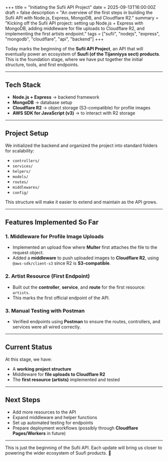 +++
title = "Initiating the Sufii API Project"
date = 2025-09-13T16:00:00Z
draft = false
description = "An overview of the first steps in building the Sufii API with Node.js, Express, MongoDB, and Cloudflare R2."
summary = "Kicking off the Sufii API project: setting up Node.js + Express with MongoDB, adding middleware for file uploads to Cloudflare R2, and implementing the first artists endpoint."
tags = ["sufii", "nodejs", "express", "mongodb", "cloudflare", "api", "backend"]
+++

Today marks the beginning of the **Sufii API Project**, an API that will eventually power an ecosystem of **Suufi (of the Tijanniyya sect) products**. This is the foundation stage, where we have put together the initial structure, tools, and first endpoints.  

---

## Tech Stack  

- **Node.js + Express** → backend framework  
- **MongoDB** → database setup  
- **Cloudflare R2** → object storage (S3-compatible) for profile images  
- **AWS SDK for JavaScript (v3)** → to interact with R2 storage  

---

## Project Setup  

We initialized the backend and organized the project into standard folders for scalability:  

- `controllers/`  
- `services/`  
- `helpers/`  
- `models/`  
- `routes/`  
- `middlewares/`  
- `config/`  

This structure will make it easier to extend and maintain as the API grows.  

---

## Features Implemented So Far  

### 1. Middleware for Profile Image Uploads  
- Implemented an upload flow where **Multer** first attaches the file to the request object.  
- Added a **middleware** to push uploaded images to **Cloudflare R2**, using `@aws-sdk/client-s3` since R2 is **S3-compatible**.  

### 2. Artist Resource (First Endpoint)  
- Built out the **controller**, **service**, and **route** for the first resource: `artists`.  
- This marks the first official endpoint of the API.  

### 3. Manual Testing with Postman  
- Verified endpoints using **Postman** to ensure the routes, controllers, and services were all wired correctly.  

---

## Current Status  

At this stage, we have:  
- A **working project structure**  
- Middleware for **file uploads to Cloudflare R2**  
- The **first resource (artists)** implemented and tested  

---

## Next Steps  

- Add more resources to the API  
- Expand middleware and helper functions  
- Set up automated testing for endpoints  
- Prepare deployment workflows (possibly through **Cloudflare Pages/Workers** in future)  

---

This is just the beginning of the Sufii API. Each update will bring us closer to powering the wider ecosystem of Suufi products. 🚀  
